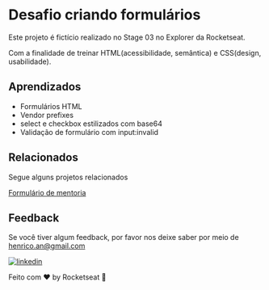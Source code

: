 
# Desafio criando formulários

Este projeto é fictício realizado no Stage 03 no Explorer da Rocketseat.

Com a finalidade de treinar HTML(acessibilidade, semântica) e CSS(design, usabilidade).

## Aprendizados

- Formulários HTML
- Vendor prefixes
- select e checkbox estilizados com base64
- Validação de formulário com input:invalid
## Relacionados

Segue alguns projetos relacionados

[Formulário de mentoria](https://github.com/HenricoAngolera/explorerFormOfMentorship)


## Feedback

Se você tiver algum feedback, por favor nos deixe saber por meio de henrico.an@gmail.com

[![linkedin](https://img.shields.io/badge/linkedin-0A66C2?style=for-the-badge&logo=linkedin&logoColor=white)](https://www.linkedin.com/in/henrico-angolera-b89515243)

Feito com ♥ by Rocketseat 👋
